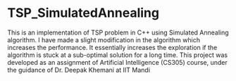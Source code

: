 # TSP_SimulatedAnnealing
This is an implementation of TSP problem in C++ using Simulated Annealing algorithm. I have made a slight modification in the algorithm which increases the performance. It essentially increases the exploration if the algorithm is stuck at a sub-optimal solution for a long time. This project was developed as an assignment of Artificial Intelligence (CS305) course, under the guidance of Dr. Deepak Khemani at IIT Mandi 
